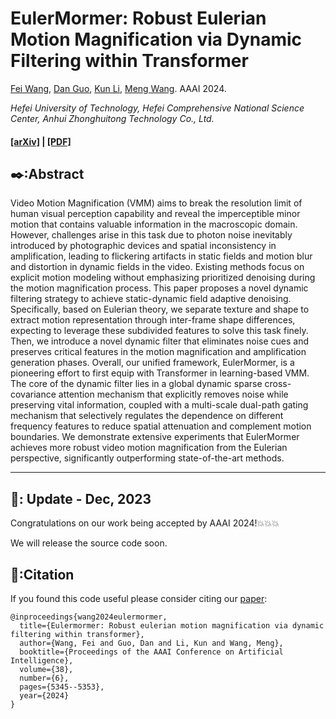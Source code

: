 # EulerMormer: Robust Eulerian Motion Magnification via Dynamic Filtering within Transformer
[Fei Wang](https://github.com/Jiafei127/), [Dan Guo](https://scholar.google.com.hk/citations?user=DsEONuMAAAAJ&hl=zh-CN&oi=ao), [Kun Li](https://scholar.google.com.hk/citations?user=UQ_bInoAAAAJ&hl=zh-CN&oi=ao), [Meng Wang](https://scholar.google.com.hk/citations?user=rHagaaIAAAAJ&hl=zh-CN&oi=ao). AAAI 2024.

*Hefei University of Technology, Hefei Comprehensive National Science Center, Anhui Zhonghuitong Technology Co., Ltd.*

#### [[arXiv]](https://arxiv.org/abs/2312.04152) | [[PDF]](https://arxiv.org/pdf/2312.04152.pdf)

## ✒️:Abstract
Video Motion Magnification (VMM) aims to break the resolution limit of human visual perception capability and reveal the imperceptible minor motion that contains valuable information in the macroscopic domain. However, challenges arise in this task due to photon noise inevitably introduced by photographic devices and spatial inconsistency in amplification, leading to flickering artifacts in static fields and motion blur and distortion in dynamic fields in the video. Existing methods focus on explicit motion modeling without emphasizing prioritized denoising during the motion magnification process. This paper proposes a novel dynamic filtering strategy to achieve static-dynamic field adaptive denoising. Specifically, based on Eulerian theory, we separate texture and shape to extract motion representation through inter-frame shape differences, expecting to leverage these subdivided features to solve this task finely. Then, we introduce a novel dynamic filter that eliminates noise cues and preserves critical features in the motion magnification and amplification generation phases. Overall, our unified framework, EulerMormer, is a pioneering effort to first equip with Transformer in learning-based VMM. The core of the dynamic filter lies in a global dynamic sparse cross-covariance attention mechanism that explicitly removes noise while preserving vital information, coupled with a multi-scale dual-path gating mechanism that selectively regulates the dependence on different frequency features to reduce spatial attenuation and complement motion boundaries. We demonstrate extensive experiments that EulerMormer achieves more robust video motion magnification from the Eulerian perspective, significantly outperforming state-of-the-art methods.

--- 

## 📅: Update - Dec, 2023
Congratulations on our work being accepted by AAAI 2024!💥💥💥

We will release the source code soon.


## 🔖:Citation

If you found this code useful please consider citing our [paper](https://arxiv.org/abs/2312.04152):
```
@inproceedings{wang2024eulermormer,
  title={Eulermormer: Robust eulerian motion magnification via dynamic filtering within transformer},
  author={Wang, Fei and Guo, Dan and Li, Kun and Wang, Meng},
  booktitle={Proceedings of the AAAI Conference on Artificial Intelligence},
  volume={38},
  number={6},
  pages={5345--5353},
  year={2024}
}
```



